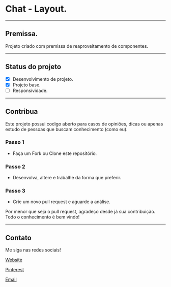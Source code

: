 # Chat - Layout.

---

## Premissa.

Projeto criado com premissa de reaproveitamento de componentes.

---

## Status do projeto

- [x] Desenvolvimento de projeto.
- [x] Projeto base.
- [ ] Responsividade.

---

## Contribua

Este projeto possui codigo aberto para casos de opiniões, dicas ou apenas estudo de pessoas que buscam conhecimento (como eu).

### Passo 1

- Faça um Fork ou Clone este repositório.

### Passo 2

- Desenvolva, altere e trabalhe da forma que preferir.

### Passo 3

- Crie um novo pull request e aguarde a análise.

Por menor que seja o pull request, agradeço desde já sua contribuição. Todo o conhecimento é bem vindo!

---

## Contato

Me siga nas redes sociais! 

[Website](https://matheus-cunha.github.io/)

[Pinterest](https://br.pinterest.com/portifoliomatheuscunha/)

[Email](matheus.cunha.sjc@gmail.com)
